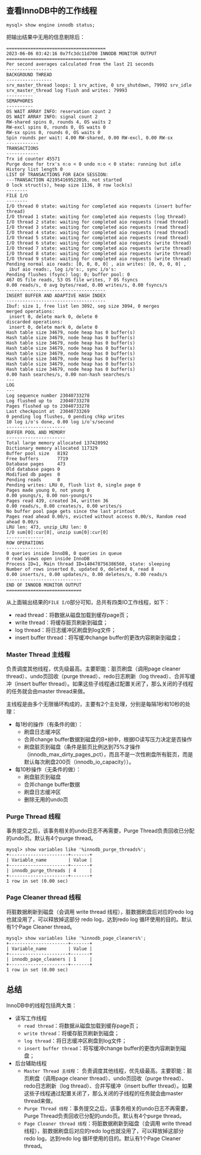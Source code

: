 
## 查看InnoDB中的工作线程


```
mysql> show engine innodb status;

```

把输出结果中无用的信息剔除后：


```
=====================================
2023-06-06 03:42:16 0x7fc3dc11d700 INNODB MONITOR OUTPUT
=====================================
Per second averages calculated from the last 21 seconds
-----------------
BACKGROUND THREAD
-----------------
srv_master_thread loops: 1 srv_active, 0 srv_shutdown, 79992 srv_idle
srv_master_thread log flush and writes: 79993
----------
SEMAPHORES
----------
OS WAIT ARRAY INFO: reservation count 2
OS WAIT ARRAY INFO: signal count 2
RW-shared spins 0, rounds 4, OS waits 2
RW-excl spins 0, rounds 0, OS waits 0
RW-sx spins 0, rounds 0, OS waits 0
Spin rounds per wait: 4.00 RW-shared, 0.00 RW-excl, 0.00 RW-sx
------------
TRANSACTIONS
------------
Trx id counter 45571
Purge done for trx's n:o < 0 undo n:o < 0 state: running but idle
History list length 0
LIST OF TRANSACTIONS FOR EACH SESSION:
---TRANSACTION 421954169522016, not started
0 lock struct(s), heap size 1136, 0 row lock(s)
--------
FILE I/O
--------
I/O thread 0 state: waiting for completed aio requests (insert buffer thread)
I/O thread 1 state: waiting for completed aio requests (log thread)
I/O thread 2 state: waiting for completed aio requests (read thread)
I/O thread 3 state: waiting for completed aio requests (read thread)
I/O thread 4 state: waiting for completed aio requests (read thread)
I/O thread 5 state: waiting for completed aio requests (read thread)
I/O thread 6 state: waiting for completed aio requests (write thread)
I/O thread 7 state: waiting for completed aio requests (write thread)
I/O thread 8 state: waiting for completed aio requests (write thread)
I/O thread 9 state: waiting for completed aio requests (write thread)
Pending normal aio reads: [0, 0, 0, 0] , aio writes: [0, 0, 0, 0] ,
 ibuf aio reads:, log i/o's:, sync i/o's:
Pending flushes (fsync) log: 0; buffer pool: 0
467 OS file reads, 53 OS file writes, 7 OS fsyncs
0.00 reads/s, 0 avg bytes/read, 0.00 writes/s, 0.00 fsyncs/s
-------------------------------------
INSERT BUFFER AND ADAPTIVE HASH INDEX
-------------------------------------
Ibuf: size 1, free list len 3092, seg size 3094, 0 merges
merged operations:
 insert 0, delete mark 0, delete 0
discarded operations:
 insert 0, delete mark 0, delete 0
Hash table size 34679, node heap has 0 buffer(s)
Hash table size 34679, node heap has 0 buffer(s)
Hash table size 34679, node heap has 0 buffer(s)
Hash table size 34679, node heap has 0 buffer(s)
Hash table size 34679, node heap has 0 buffer(s)
Hash table size 34679, node heap has 0 buffer(s)
Hash table size 34679, node heap has 0 buffer(s)
Hash table size 34679, node heap has 0 buffer(s)
0.00 hash searches/s, 0.00 non-hash searches/s
---
LOG
---
Log sequence number 23040733278
Log flushed up to   23040733278
Pages flushed up to 23040733278
Last checkpoint at  23040733269
0 pending log flushes, 0 pending chkp writes
10 log i/o's done, 0.00 log i/o's/second
----------------------
BUFFER POOL AND MEMORY
----------------------
Total large memory allocated 137428992
Dictionary memory allocated 117329
Buffer pool size   8192
Free buffers       7719
Database pages     473
Old database pages 0
Modified db pages  0
Pending reads      0
Pending writes: LRU 0, flush list 0, single page 0
Pages made young 0, not young 0
0.00 youngs/s, 0.00 non-youngs/s
Pages read 439, created 34, written 36
0.00 reads/s, 0.00 creates/s, 0.00 writes/s
No buffer pool page gets since the last printout
Pages read ahead 0.00/s, evicted without access 0.00/s, Random read ahead 0.00/s
LRU len: 473, unzip_LRU len: 0
I/O sum[0]:cur[0], unzip sum[0]:cur[0]
--------------
ROW OPERATIONS
--------------
0 queries inside InnoDB, 0 queries in queue
0 read views open inside InnoDB
Process ID=1, Main thread ID=140478756386560, state: sleeping
Number of rows inserted 0, updated 0, deleted 0, read 8
0.00 inserts/s, 0.00 updates/s, 0.00 deletes/s, 0.00 reads/s
----------------------------
END OF INNODB MONITOR OUTPUT
============================

```

从上面输出结果的`FILE I/O`部分可知，总共有四类IO工作线程，如下：

- read thread：将数据从磁盘加载到缓存page页；
- write thread：将缓存脏页刷新到磁盘；
- log thread：将日志缓冲区刷盘到log文件；
- insert buffer thread：将写缓冲change buffer的更改内容刷新到磁盘；


### Master Thread 主线程

负责调度其他线程，优先级最高。主要职能：脏页刷盘（调用page cleaner thread）、undo页回收（purge thread）、redo日志刷新（log thread）、合并写缓冲（insert buffer thread）。如果这些子线程通过配置关闭了，那么关闭的子线程的任务就会由master thread来做。

主线程是由多个无限循环构成的，主要有2个主处理，分别是每隔1秒和10秒的处理：

- 每1秒的操作（有条件的做）： 
   - 刷盘日志缓冲区
   - 合并change buffer数据到磁盘的B+树中，根据IO读写压力决定是否操作
   - 刷盘脏页到磁盘（条件是脏页比例达到75%才操作（innodb_max_dirty_pages_pct），而且不是一次性刷盘所有脏页，而是默认每次刷盘200页（innodb_io_capacity））。
- 每10秒操作（无条件的做）： 
   - 刷盘脏页到磁盘
   - 合并change buffer数据
   - 刷盘日志缓冲区
   - 删除无用的undo页


### Purge Thread 线程

事务提交之后，该事务相关的undo日志不再需要，Purge Thread负责回收已分配的undo页。默认有4个purge thread。


```
mysql> show variables like '%innodb_purge_threads%';
+----------------------+-------+
| Variable_name        | Value |
+----------------------+-------+
| innodb_purge_threads | 4     |
+----------------------+-------+
1 row in set (0.00 sec)

```


### Page Cleaner thread 线程

将脏数据刷新到磁盘（会调用 write thread 线程），脏数据刷盘后对应的redo log也就没用了，可以释放掉这部分 redo log，达到redo log 循环使用的目的。默认有1个Page Cleaner thread。


```
mysql> show variables like '%innodb_page_cleaners%';
+----------------------+-------+
| Variable_name        | Value |
+----------------------+-------+
| innodb_page_cleaners | 1     |
+----------------------+-------+
1 row in set (0.00 sec)

```


## 总结

InnoDB中的线程包括两大类：

- 读写工作线程 
   - `read thread`：将数据从磁盘加载到缓存page页；
   - `write thread`：将缓存脏页刷新到磁盘；
   - `log thread`：将日志缓冲区刷盘到log文件；
   - `insert buffer thread`：将写缓冲change buffer的更改内容刷新到磁盘；
- 后台辅助线程 
   - `Master Thread 主线程`： 负责调度其他线程，优先级最高。主要职能：脏页刷盘（调用page cleaner thread）、undo页回收（purge thread）、redo日志刷新（log thread）、合并写缓冲（insert buffer thread）。如果这些子线程通过配置关闭了，那么关闭的子线程的任务就会由master thread来做。
   - `Purge Thread 线程`：事务提交之后，该事务相关的undo日志不再需要，Purge Thread负责回收已分配的undo页。默认有4个purge thread。
   - `Page Cleaner thread 线程`：将脏数据刷新到磁盘（会调用 write thread 线程），脏数据刷盘后对应的redo log也就没用了，可以释放掉这部分 redo log，达到redo log 循环使用的目的。默认有1个Page Cleaner thread。



